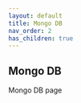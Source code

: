 ```yaml
---
layout: default
title: Mongo DB
nav_order: 2
has_children: true
---
```


## Mongo DB

Mongo DB page



